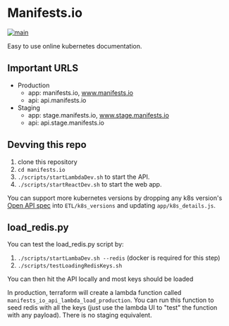 # Manifests.io

[![main](https://github.com/Apollorion/manifests.io/actions/workflows/main.yml/badge.svg)](https://github.com/Apollorion/manifests.io/actions/workflows/main.yml)

Easy to use online kubernetes documentation.

## Important URLS
- Production
  - app: manifests.io, www.manifests.io
  - api: api.manifests.io
- Staging
  - app: stage.manifests.io, www.stage.manifests.io
  - api: api.stage.manifests.io

## Devving this repo
1. clone this repository
2. `cd manifests.io`
3. `./scripts/startLambdaDev.sh` to start the API.
4. `./scripts/startReactDev.sh` to start the web app.

You can support more kubernetes versions by dropping any k8s version's [Open API spec](https://github.com/kubernetes/kubernetes/blob/master/api/openapi-spec/swagger.json) into `ETL/k8s_versions` and updating `app/k8s_details.js`.

## load_redis.py
You can test the load_redis.py script by:
1. `./scripts/startLambaDev.sh --redis` (docker is required for this step)
2. `./scripts/testLoadingRedisKeys.sh`

You can then hit the API locally and most keys should be loaded

In production, terraform will create a lambda function called `manifests_io_api_lambda_load_production`.
You can run this function to seed redis with all the keys (just use the lambda UI to "test" the function with any payload). There is no staging equivalent.